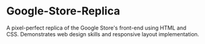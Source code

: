 # Google-Store-Replica
A pixel-perfect replica of the Google Store's front-end using HTML and CSS. Demonstrates web design skills and responsive layout implementation.
